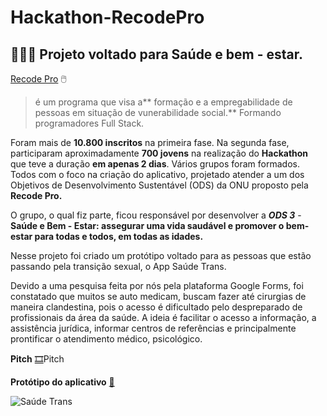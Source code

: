 # Hackathon-RecodePro
 ## 👨🏻‍💻 Projeto voltado para Saúde e bem - estar.
 
 [Recode Pro](https://www.recodepro.org.br/) :computer_mouse:	
> é um programa que visa a** formação e a empregabilidade
> de pessoas em situação de vunerabilidade social.** 
> Formando programadores Full Stack. 
 
Foram mais de **10.800 inscritos**  na primeira fase.
 Na segunda fase, participaram aproximadamente **700 jovens** na realização do **Hackathon** que teve a duração **em apenas 2 dias**. Vários grupos foram formados. Todos com o foco na criação do aplicativo, projetado atender a um dos Objetivos de Desenvolvimento Sustentável (ODS) da ONU proposto pela **Recode Pro.**
 
O grupo, o qual fiz parte, ficou responsável por desenvolver a _**ODS 3**_ - __Saúde e Bem - Estar: assegurar uma vida saudável e promover o bem-estar para todas e todos, em todas as idades.__

Nesse projeto foi criado um protótipo voltado para as pessoas que estão passando pela transição sexual, o App Saúde Trans.

 Devido a uma pesquisa feita por nós pela plataforma Google Forms, foi constatado que muitos se auto medicam, buscam fazer até cirurgias de maneira clandestina, pois o acesso é dificultado pelo despreparado de profissionais da área da saúde. 
 A ideia é facilitar o acesso a informação, a assistência jurídica, informar centros de referências e principalmente prontificar o atendimento médico, psicológico.


**Pitch** [:film_strip:](https://www.youtube.com/watch?v=VwtR4tTSrE0)Pitch

**Protótipo do aplicativo** [:iphone:](https://www.youtube.com/watch?v=ksRfmoDFLjE)

![Saúde Trans](https://github.com/SuhMoraes/Hackathon-RecodePro/blob/master/Sa%C3%BAde%20Trans.png)
